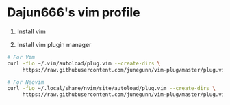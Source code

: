 # Dajun666's vim profile

1. Install vim

2. Install vim plugin manager
```bash
# For Vim
curl -fLo ~/.vim/autoload/plug.vim --create-dirs \
     https://raw.githubusercontent.com/junegunn/vim-plug/master/plug.vim

# For Neovim
curl -fLo ~/.local/share/nvim/site/autoload/plug.vim --create-dirs \
     https://raw.githubusercontent.com/junegunn/vim-plug/master/plug.vim

```

